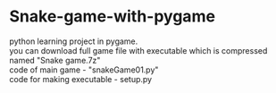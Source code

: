 # Snake-game-with-pygame
python learning project in pygame.         
you can download full game file with executable which is compressed named "Snake game.7z"            
code of main game - "snakeGame01.py"          
code for making executable - setup.py           
